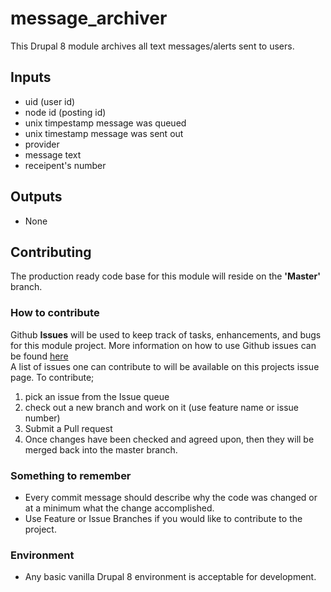 # message_archiver

This Drupal 8 module archives all text messages/alerts sent to users.

## Inputs
* uid (user id)
* node id (posting id)
* unix timpestamp message was queued
* unix timestamp message was sent out
* provider
* message text
* receipent's number

## Outputs
* None

## Contributing

The production ready code base for this module will reside on the <b>'Master'</b> branch. 

### How to contribute
Github <b>Issues</b> will be used to keep track of tasks, enhancements, and bugs for this module project.
More information on how to use Github issues can be found <a href='https://guides.github.com/features/issues/'>here</a>
<br>A list of issues one can contribute to will be available on this projects issue page. To contribute;
1. pick an issue from the Issue queue
2. check out a new branch and work on it (use feature name or issue number)
3. Submit a Pull request
4. Once changes have been checked and agreed upon, then they will be merged back into the master branch.

### Something to remember
* Every commit message should describe why the code was changed or at a minimum what the change accomplished.
* Use Feature or Issue Branches if you would like to contribute to the project.

### Environment
* Any basic vanilla Drupal 8 environment is acceptable for development. 
